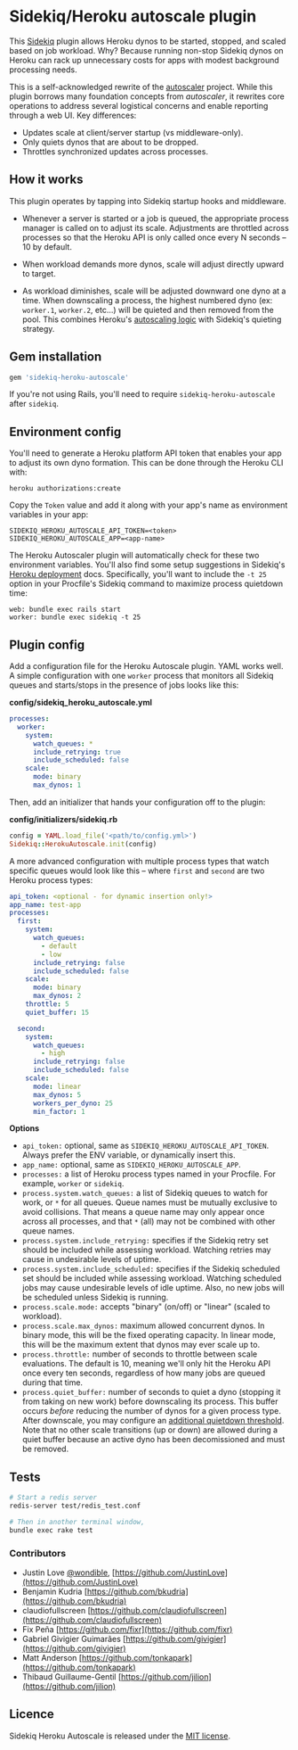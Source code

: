 # Sidekiq/Heroku autoscale plugin

This [Sidekiq](https://github.com/mperham/sidekiq) plugin allows Heroku dynos to be started, stopped, and scaled based on job workload. Why? Because running non-stop Sidekiq dynos on Heroku can rack up unnecessary costs for apps with modest background processing needs.

This is a self-acknowledged rewrite of the [autoscaler](https://github.com/JustinLove/autoscaler) project. While this plugin borrows many foundation concepts from _autoscaler_, it rewrites core operations to address several logistical concerns and enable reporting through a web UI. Key differences:

- Updates scale at client/server startup (vs middleware-only).
- Only quiets dynos that are about to be dropped.
- Throttles synchronized updates across processes.

## How it works

This plugin operates by tapping into Sidekiq startup hooks and middleware.

- Whenever a server is started or a job is queued, the appropriate process manager is called on to adjust its scale. Adjustments are throttled across processes so that the Heroku API is only called once every N seconds – 10 by default.

- When workload demands more dynos, scale will adjust directly upward to target.

- As workload diminishes, scale will be adjusted downward one dyno at a time. When downscaling a process, the highest numbered dyno (ex: `worker.1`, `worker.2`, etc...) will be quieted and then removed from the pool. This combines Heroku's [autoscaling logic](https://devcenter.heroku.com/articles/scaling#autoscaling-logic) with Sidekiq's quieting strategy.

## Gem installation

```ruby
gem 'sidekiq-heroku-autoscale'
```

If you're not using Rails, you'll need to require `sidekiq-heroku-autoscale` after `sidekiq`.

## Environment config

You'll need to generate a Heroku platform API token that enables your app to adjust its own dyno formation. This can be done through the Heroku CLI with:

```shell
heroku authorizations:create
```

Copy the `Token` value and add it along with your app's name as environment variables in your app:

```shell
SIDEKIQ_HEROKU_AUTOSCALE_API_TOKEN=<token>
SIDEKIQ_HEROKU_AUTOSCALE_APP=<app-name>
```

The Heroku Autoscaler plugin will automatically check for these two environment variables. You'll also find some setup suggestions in Sidekiq's [Heroku deployment](https://github.com/mperham/sidekiq/wiki/Deployment#heroku) docs. Specifically, you'll want to include the `-t 25` option in your Procfile's Sidekiq command to maximize process quietdown time:

```shell
web: bundle exec rails start
worker: bundle exec sidekiq -t 25
```

## Plugin config

Add a configuration file for the Heroku Autoscale plugin. YAML works well. A simple configuration with one `worker` process that monitors all Sidekiq queues and starts/stops in the presence of jobs looks like this:

**config/sidekiq_heroku_autoscale.yml**

```yml
processes:
  worker:
    system:
      watch_queues: *
      include_retrying: true
      include_scheduled: false
    scale:
      mode: binary
      max_dynos: 1
```

Then, add an initializer that hands your configuration off to the plugin:

**config/initializers/sidekiq.rb**

```ruby
config = YAML.load_file('<path/to/config.yml>')
Sidekiq::HerokuAutoscale.init(config)
```

A more advanced configuration with multiple process types that watch specific queues would look like this – where `first` and `second` are two Heroku process types:

```yml
api_token: <optional - for dynamic insertion only!>
app_name: test-app
processes:
  first:
    system:
      watch_queues:
        - default
        - low
      include_retrying: false
      include_scheduled: false
    scale:
      mode: binary
      max_dynos: 2
    throttle: 5
    quiet_buffer: 15

  second:
    system:
      watch_queues:
        - high
      include_retrying: false
      include_scheduled: false
    scale:
      mode: linear
      max_dynos: 5
      workers_per_dyno: 25
      min_factor: 1
```

**Options**

- `api_token:` optional, same as `SIDEKIQ_HEROKU_AUTOSCALE_API_TOKEN`. Always prefer the ENV variable, or dynamically insert this.
- `app_name:` optional, same as `SIDEKIQ_HEROKU_AUTOSCALE_APP`.
- `processes:` a list of Heroku process types named in your Procfile. For example, `worker` or `sidekiq`.
- `process.system.watch_queues:` a list of Sidekiq queues to watch for work, or `*` for all queues. Queue names must be mutually exclusive to avoid collisions. That means a queue name may only appear once across all processes, and that `*` (all) may not be combined with other queue names.
- `process.system.include_retrying:` specifies if the Sidekiq retry set should be included while assessing workload. Watching retries may cause in undesirable levels of uptime.
- `process.system.include_scheduled:` specifies if the Sidekiq scheduled set should be included while assessing workload. Watching scheduled jobs may cause undesirable levels of idle uptime. Also, no new jobs will be scheduled unless Sidekiq is running.
- `process.scale.mode:` accepts "binary" (on/off) or "linear" (scaled to workload).
- `process.scale.max_dynos:` maximum allowed concurrent dynos. In binary mode, this will be the fixed operating capacity. In linear mode, this will be the maximum extent that dynos may ever scale up to.
- `process.throttle:` number of seconds to throttle between scale evaluations. The default is 10, meaning we'll only hit the Heroku API once every ten seconds, regardless of how many jobs are queued during that time.
- `process.quiet_buffer:` number of seconds to quiet a dyno (stopping it from taking on new work) before downscaling its process. This buffer occurs _before_ reducing the number of dynos for a given process type. After downscale, you may configure an [additional quietdown threshold](https://github.com/mperham/sidekiq/wiki/Deployment#heroku). Note that no other scale transitions (up or down) are allowed during a quiet buffer because an active dyno has been decomissioned and must be removed.

## Tests

```bash
# Start a redis server
redis-server test/redis_test.conf

# Then in another terminal window,
bundle exec rake test
```

### Contributors

- Justin Love [@wondible](http://twitter.com/wondible), [https://github.com/JustinLove](https://github.com/JustinLove)
- Benjamin Kudria [https://github.com/bkudria](https://github.com/bkudria)
- claudiofullscreen [https://github.com/claudiofullscreen](https://github.com/claudiofullscreen)
- Fix Peña [https://github.com/fixr](https://github.com/fixr)
- Gabriel Givigier Guimarães [https://github.com/givigier](https://github.com/givigier)
- Matt Anderson [https://github.com/tonkapark](https://github.com/tonkapark)
- Thibaud Guillaume-Gentil [https://github.com/jilion](https://github.com/jilion)

## Licence

Sidekiq Heroku Autoscale is released under the [MIT license](https://opensource.org/licenses/MIT).
